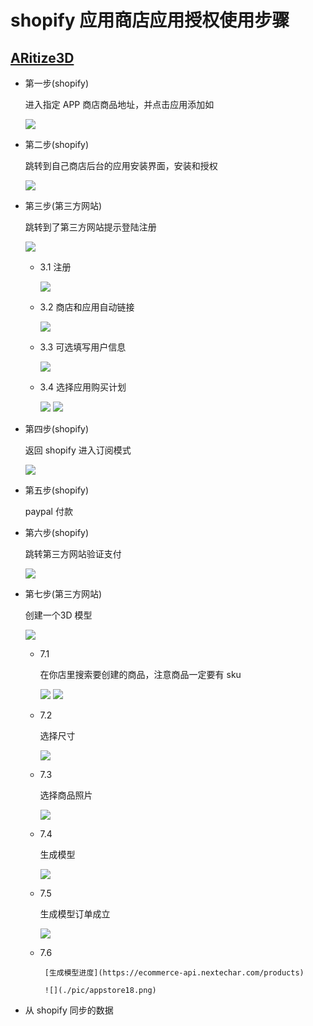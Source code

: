 # shopify 应用商店应用授权使用步骤
## [ARitize3D](https://apps.shopify.com/aritize3d?locale=zh-CN&search_id=8e34849c-bea4-4b57-8969-f0352e02ab6e&surface_detail=3D&surface_inter_position=1&surface_intra_position=3&surface_type=search)
- 第一步(shopify)

	进入指定 APP 商店商品地址，并点击应用添加如

	![](./pic/appstore.png)
- 第二步(shopify)

	跳转到自己商店后台的应用安装界面，安装和授权
	
	![](./pic/appstore2.png)	
- 第三步(第三方网站)

	跳转到了第三方网站提示登陆注册
	
	![](./pic/appstore3.png)	
	
	- 3.1 注册

		![](./pic/appstore4.png)
	- 3.2 商店和应用自动链接	

		![](./pic/appstore5.png)
	- 3.3 可选填写用户信息

		![](./pic/appstore6.png)
	- 3.4 选择应用购买计划

		![](./pic/appstore7.png)
		![](./pic/appstore8.png)
- 第四步(shopify)

	返回 shopify 进入订阅模式
	
	![](./pic/appstore9.png)
- 第五步(shopify)

	paypal 付款
- 第六步(shopify)

	跳转第三方网站验证支付
	
	![](./pic/appstore10.png)
- 第七步(第三方网站)

	创建一个3D 模型
	
	![](./pic/appstore11.png)
	
	- 7.1
	
		在你店里搜索要创建的商品，注意商品一定要有 sku
		
		![](./pic/appstore12.png)
		![](./pic/appstore13.png)			
	- 7.2 

		选择尺寸
		
		![](./pic/appstore15.png)
	- 7.3

		选择商品照片
		
		![](./pic/appstore14.png)
	- 7.4 

		生成模型
		
		![](./pic/appstore16.png)
	- 7.5 

		生成模型订单成立
		
		![](./pic/appstore17.png)
	 - 7.6 
	 
	 		[生成模型进度](https://ecommerce-api.nextechar.com/products)
	 	
	 		![](./pic/appstore18.png)
	 
- 从 shopify 同步的数据

	

 		
		
							
		
		
	
				
	
			
					